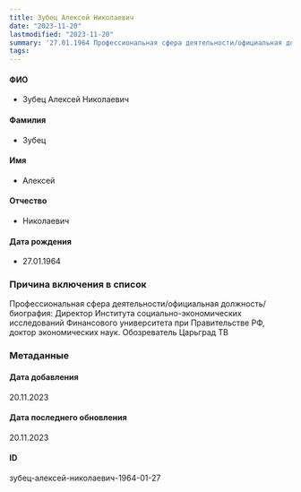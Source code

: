 ```yaml
---
title: Зубец Алексей Николаевич
date: "2023-11-20"
lastmodified: "2023-11-20"
summary: '27.01.1964 Профессиональная сфера деятельности/официальная должность/биография\:.  Директор Института социально-экономических исследований Финансового университета при Правительстве РФ, доктор экономических наук. Обозреватель Царьград ТВ'
tags: 
---
```

<!--# pp2-->
<!--## Фигурант-->
<!--### Личные данные-->
#### ФИО
- Зубец Алексей Николаевич
#### Фамилия
- Зубец
#### Имя
- Алексей
#### Отчество
- Николаевич
#### Дата рождения
- 27.01.1964
### Причина включения в список
Профессиональная сфера деятельности/официальная должность/биография:
 Директор Института социально-экономических исследований Финансового университета при Правительстве РФ, доктор экономических наук. Обозреватель Царьград ТВ
### Метаданные
#### Дата добавления
20.11.2023
#### Дата последнего обновления
20.11.2023
#### ID
зубец-алексей-николаевич-1964-01-27
<!--## END;-->
